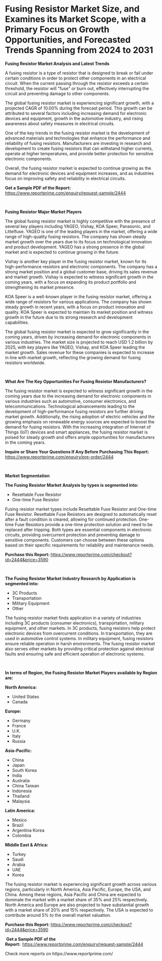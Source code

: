 <p><h1>Fusing Resistor Market Size, and Examines its Market Scope, with a Primary Focus on Growth Opportunities, and Forecasted Trends Spanning from 2024 to 2031</h1></p><p><strong>Fusing Resistor Market Analysis and Latest Trends</strong></p>
<p><p>A fusing resistor is a type of resistor that is designed to break or fail under certain conditions in order to protect other components in an electrical circuit. When the current passing through the resistor exceeds a certain threshold, the resistor will "fuse" or burn out, effectively interrupting the circuit and preventing damage to other components.</p><p>The global fusing resistor market is experiencing significant growth, with a projected CAGR of 10.00% during the forecast period. This growth can be attributed to several factors including increasing demand for electronic devices and equipment, growth in the automotive industry, and rising awareness about safety measures in electrical circuits.</p><p>One of the key trends in the fusing resistor market is the development of advanced materials and technologies that enhance the performance and reliability of fusing resistors. Manufacturers are investing in research and development to create fusing resistors that can withstand higher currents, operate at higher temperatures, and provide better protection for sensitive electronic components.</p><p>Overall, the fusing resistor market is expected to continue growing as the demand for electronic devices and equipment increases, and as industries focus on improving safety and reliability in electrical circuits.</p></p>
<p><strong>Get a Sample PDF of the Report:&nbsp;</strong> <a href="https://www.reportprime.com/enquiry/request-sample/2444">https://www.reportprime.com/enquiry/request-sample/2444</a></p>
<p>&nbsp;</p>
<p><strong>Fusing Resistor Major Market Players</strong></p>
<p><p>The global fusing resistor market is highly competitive with the presence of several key players including YAGEO, Vishay, KOA Speer, Panasonic, and Littelfuse. YAGEO is one of the leading players in the market, offering a wide range of high-quality fusing resistors. The company has shown steady market growth over the years due to its focus on technological innovation and product development. YAGEO has a strong presence in the global market and is expected to continue growing in the future.</p><p>Vishay is another key player in the fusing resistor market, known for its high-performance resistors and electronic components. The company has a strong market position and a global customer base, driving its sales revenue and market growth. Vishay is expected to witness significant growth in the coming years, with a focus on expanding its product portfolio and strengthening its market presence.</p><p>KOA Speer is a well-known player in the fusing resistor market, offering a wide range of resistors for various applications. The company has shown steady growth in recent years, with a focus on product innovation and quality. KOA Speer is expected to maintain its market position and witness growth in the future due to its strong research and development capabilities.</p><p>The global fusing resistor market is expected to grow significantly in the coming years, driven by increasing demand for electronic components in various industries. The market size is projected to reach USD 1.2 billion by 2025, with key players like YAGEO, Vishay, and KOA Speer leading the market growth. Sales revenue for these companies is expected to increase in line with market growth, reflecting the growing demand for fusing resistors worldwide.</p></p>
<p>&nbsp;</p>
<p><strong>What Are The Key Opportunities For Fusing Resistor Manufacturers?</strong></p>
<p><p>The fusing resistor market is expected to witness significant growth in the coming years due to the increasing demand for electronic components in various industries such as automotive, consumer electronics, and telecommunications. Technological advancements leading to the development of high-performance fusing resistors are further driving market growth. Additionally, the rising adoption of electric vehicles and the growing emphasis on renewable energy sources are expected to boost the demand for fusing resistors. With the increasing integration of Internet of Things (IoT) devices and smart appliances, the fusing resistor market is poised for steady growth and offers ample opportunities for manufacturers in the coming years.</p></p>
<p><strong>Inquire or Share Your Questions If Any Before Purchasing This Report:</strong> <a href="https://www.reportprime.com/enquiry/pre-order/2444">https://www.reportprime.com/enquiry/pre-order/2444</a></p>
<p>&nbsp;</p>
<p><strong>Market Segmentation</strong></p>
<p><strong>The Fusing Resistor Market Analysis by types is segmented into:</strong></p>
<p><ul><li>Resettable Fuse Resistor</li><li>One-time Fuse Resistor</li></ul></p>
<p><p>Fusing resistor market types include Resettable Fuse Resistor and One-time Fuse Resistor. Resettable Fuse Resistors are designed to automatically reset after a fault condition is cleared, allowing for continued protection. One-time Fuse Resistors provide a one-time protection solution and need to be replaced after tripping. Both types are essential components in electronic circuits, providing overcurrent protection and preventing damage to sensitive components. Customers can choose between these options based on their specific requirements for reliability and maintenance needs.</p></p>
<p><strong>Purchase this Report:&nbsp;</strong><a href="https://www.reportprime.com/checkout?id=2444&price=3590">https://www.reportprime.com/checkout?id=2444&price=3590</a></p>
<p>&nbsp;</p>
<p><strong>The Fusing Resistor Market Industry Research by Application is segmented into:</strong></p>
<p><ul><li>3C Products</li><li>Transportation</li><li>Military Equipment</li><li>Other</li></ul></p>
<p><p>The fusing resistor market finds application in a variety of industries including 3C products (consumer electronics), transportation, military equipment, and other markets. In 3C products, fusing resistors help protect electronic devices from overcurrent conditions. In transportation, they are used in automotive control systems. In military equipment, fusing resistors ensure reliable operation in harsh environments. The fusing resistor market also serves other markets by providing critical protection against electrical faults and ensuring safe and efficient operation of electronic systems.</p></p>
<p>&nbsp;</p>
<p><strong>In terms of Region, the Fusing Resistor Market Players available by Region are:</strong></p>
<p>
    <p> <strong> North America: </strong>
        <ul>
            <li>United States</li>
            <li>Canada</li>
        </ul>
        </p> 
    <p> <strong> Europe: </strong>
        <ul>
            <li>Germany</li>
            <li>France</li>
            <li>U.K.</li>
            <li>Italy</li>
            <li>Russia</li>
        </ul>
        </p> 
    <p> <strong> Asia-Pacific: </strong>
        <ul>
            <li>China</li>
            <li>Japan</li>
            <li>South Korea</li>
            <li>India</li>
            <li>Australia</li>
            <li>China Taiwan</li>
            <li>Indonesia</li>
            <li>Thailand</li>
            <li>Malaysia</li>
        </ul>
        </p> 
    <p> <strong> Latin America: </strong>
        <ul>
            <li>Mexico</li>
            <li>Brazil</li>
            <li>Argentina Korea</li>
            <li>Colombia</li>
        </ul>
        </p> 
    <p> <strong> Middle East & Africa: </strong>
        <ul>
            <li>Turkey</li>
            <li>Saudi</li>
            <li>Arabia</li>
            <li>UAE</li>
            <li>Korea</li>
        </ul>
    </p>
    </p>
<p><p>The fusing resistor market is experiencing significant growth across various regions, particularly in North America, Asia Pacific, Europe, the USA, and China. Among these regions, Asia Pacific and China are expected to dominate the market with a market share of 35% and 25% respectively. North America and Europe are also projected to have substantial growth with a market share of 20% and 15% respectively. The USA is expected to contribute around 5% to the overall market valuation.</p></p>
<p><strong>Purchase this Report: </strong><a href="https://www.reportprime.com/checkout?id=2444&price=3590">https://www.reportprime.com/checkout?id=2444&price=3590</a></p>
<p>&nbsp;<strong>Get a Sample PDF of the Report:&nbsp;&nbsp;</strong><a href="https://www.reportprime.com/enquiry/request-sample/2444">https://www.reportprime.com/enquiry/request-sample/2444</a></p>
<p><strong></strong></p>
<p>Check more reports on https://www.reportprime.com/</p>